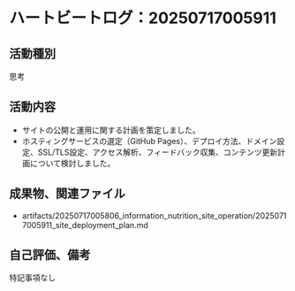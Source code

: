 # ハートビートログ：20250717005911

## 活動種別
思考

## 活動内容
- サイトの公開と運用に関する計画を策定しました。
- ホスティングサービスの選定（GitHub Pages）、デプロイ方法、ドメイン設定、SSL/TLS設定、アクセス解析、フィードバック収集、コンテンツ更新計画について検討しました。

## 成果物、関連ファイル
- artifacts/20250717005806_information_nutrition_site_operation/20250717005911_site_deployment_plan.md

## 自己評価、備考
特記事項なし
